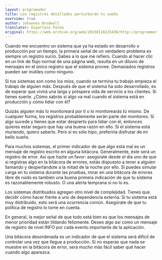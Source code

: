```yaml
---
layout: programador
title: Los registros detallados perturbarán tu sueño
overview: true
author: Johannes Brodwall
translator: Espartaco Palma
original: https://web.archive.org/web/20150118225438/http://programmer.97things.oreilly.com/wiki/index.php/Verbose_Logging_Will_Disturb_Your_Sleep
---
```


Cuando me encuentro un sistema que ya ha estado en desarrollo o
producción por un tiempo, la primera señal de un verdadero problema es
siempre un registro sucio. Sabes a lo que me refiero. Cuando al hacer
clic en un link de flujo normal de una página web, resulta en un diluvio
de mensajes en el único registro que el sistema provee. Demasiados
registros pueden ser inútiles como ninguno.

Si tus sistemas son como los míos, cuando se termina tu trabajo empieza
el trabajo de alguien más. Después de que el sistema ha sido
desarrollado, es de esperar que vivirá una larga y próspera vida de
servicio a los clientes. Si tienes suerte. ¿Cómo sabrás si algo va mal
cuando el sistema está en producción y cómo lidiar con él?

Quizás alguien más lo monitoreará por ti o lo monitorearás tú mismo. De
cualquier forma, los registros probablemente serán parte del monitoreo.
Si algo sucede y tienes que estar despierto para lidiar con él, entonces
quieres estar seguro que hay una buena razón en ello. Si el sistema está
muriendo, quiero saberlo. Pero si es sólo hipo, preferiría disfrutar de
mi bello sueño.

Para muchos sistemas, el primer indicador de que algo está mal es un
mensaje de registro escrito en alguna bitácora. Generalmente, éste será
un registro de error. Así que hazte un favor: asegúrate desde el día uno
de que si registras algo en la bitácora de errores, estás dispuesto a
tener a alguien llamando y despertándote a la mitad de la noche por
ello. Si puedes simular carga en tu sistema durante las pruebas, mirar
en una bitácora de errores libre de ruido es también una buena primera
indicación de que tu sistema es razonablemente robusto. O una alerta
temprana si no lo es.

Los sistemas distribuidos agregan otro nivel de complejidad. Tienes que
decidir cómo hacer frente a uno de dependencia externa. Si tu sistema
está muy distribuido, esto será una ocurrencia común. Asegúrate de que
tu política de registro lo tome en cuenta.

En general, la mejor señal de que todo está bien es que los mensajes de
menor prioridad están tildando felizmente. Deseo algo así como un
mensaje de registro de nivel INFO por cada evento importante de la
aplicación.

Una bitácora desordenada es un indicador de que el sistema será difícil
de controlar una vez que llegue a producción. Si no esperas que nada se
muestre en la bitácora de error, será mucho más fácil saber qué hacer
cuando algo aparezca.
